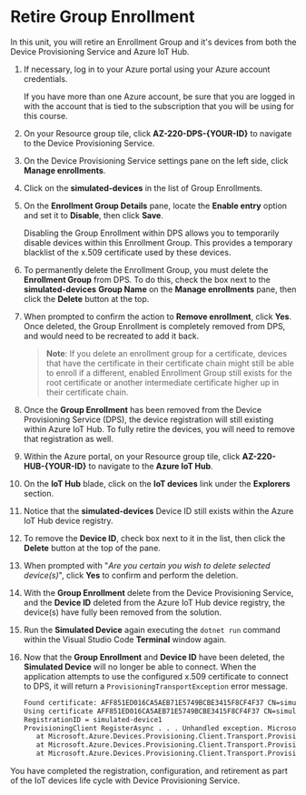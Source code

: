 # Retire Group Enrollment

In this unit, you will retire an Enrollment Group and it's devices from both the Device Provisioning Service and Azure IoT Hub.

1. If necessary, log in to your Azure portal using your Azure account credentials.

    If you have more than one Azure account, be sure that you are logged in with the account that is tied to the subscription that you will be using for this course.

1. On your Resource group tile, click **AZ-220-DPS-{YOUR-ID}** to navigate to the Device Provisioning Service.

1. On the Device Provisioning Service settings pane on the left side, click **Manage enrollments**.

1. Click on the **simulated-devices** in the list of Group Enrollments.

1. On the **Enrollment Group Details** pane, locate the **Enable entry** option and set it to **Disable**, then click **Save**.

    Disabling the Group Enrollment within DPS allows you to temporarily disable devices within this Enrollment Group. This provides a temporary blacklist of the x.509 certificate used by these devices.

1. To permanently delete the Enrollment Group, you must delete the **Enrollment Group** from DPS. To do this, check the box next to the **simulated-devices** **Group Name** on the **Manage enrollments** pane, then click the **Delete** button at the top.

1. When prompted to confirm the action to **Remove enrollment**, click **Yes**. Once deleted, the Group Enrollment is completely removed from DPS, and would need to be recreated to add it back.

    > **Note**: If you delete an enrollment group for a certificate, devices that have the certificate in their certificate chain might still be able to enroll if a different, enabled Enrollment Group still exists for the root certificate or another intermediate certificate higher up in their certificate chain.

1. Once the **Group Enrollment** has been removed from the Device Provisioning Service (DPS), the device registration will still existing within Azure IoT Hub. To fully retire the devices, you will need to remove that registration as well.

1. Within the Azure portal, on your Resource group tile, click **AZ-220-HUB-{YOUR-ID}** to navigate to the **Azure IoT Hub**.

1. On the **IoT Hub** blade, click on the **IoT devices** link under the **Explorers** section.

1. Notice that the **simulated-devices** Device ID still exists within the Azure IoT Hub device registry.

1. To remove the  **Device ID**, check box next to it in the list, then click the **Delete** button at the top of the pane.

1. When prompted with "_Are you certain you wish to delete selected device(s)_", click **Yes** to confirm and perform the deletion.

1. With the **Group Enrollment** delete from the Device Provisioning Service, and the **Device ID** deleted from the Azure IoT Hub device registry, the device(s) have fully been removed from the solution.

1. Run the **Simulated Device** again executing the `dotnet run` command within the Visual Studio Code **Terminal** window again.

1. Now that the **Group Enrollment** and **Device ID** have been deleted, the **Simulated Device** will no longer be able to connect. When the application attempts to use the configured x.509 certificate to connect to DPS, it will return a `ProvisioningTransportException` error message.

    ```txt
    Found certificate: AFF851ED016CA5AEB71E5749BCBE3415F8CF4F37 CN=simulated-device1; PrivateKey: True
    Using certificate AFF851ED016CA5AEB71E5749BCBE3415F8CF4F37 CN=simulated-device1
    RegistrationID = simulated-device1
    ProvisioningClient RegisterAsync . . . Unhandled exception. Microsoft.Azure.Devices.Provisioning.Client.ProvisioningTransportException: {"errorCode":401002,"trackingId":"df969401-c766-49a4-bab7-e769cd3cb585","message":"Unauthorized","timestampUtc":"2019-12-20T21:30:46.6730046Z"}
       at Microsoft.Azure.Devices.Provisioning.Client.Transport.ProvisioningTransportHandlerAmqp.ValidateOutcome(Outcome outcome)
       at Microsoft.Azure.Devices.Provisioning.Client.Transport.ProvisioningTransportHandlerAmqp.RegisterDeviceAsync(AmqpClientConnection client, String correlationId, DeviceRegistration deviceRegistration)
       at Microsoft.Azure.Devices.Provisioning.Client.Transport.ProvisioningTransportHandlerAmqp.RegisterAsync(ProvisioningTransportRegisterMessage message, CancellationToken cancellationToken)
    ```

You have completed the registration, configuration, and retirement as part of the IoT devices life cycle with Device Provisioning Service.
